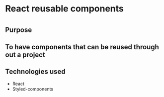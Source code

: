 <h1>React reusable components<h1>
<h2>Purpose<h2>
<p>To have components that can be reused through out a project<p>
<h2>Technologies used</h2>
<ul>
  <li>React</li>
  <li>Styled-components</li>
</ul>
